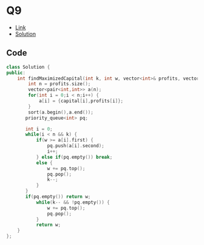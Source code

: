 # Q9

- [Link](https://leetcode.com/problems/ipo/)
- [Solution](https://leetcode.com/problems/ipo/submissions/875673795/)

## Code

```cpp
class Solution {
public:
    int findMaximizedCapital(int k, int w, vector<int>& profits, vector<int>& capital) {
        int n = profits.size();
        vector<pair<int,int>> a(n);
        for(int i = 0;i < n;i++) {
            a[i] = {capital[i],profits[i]};
        }
        sort(a.begin(),a.end());
       priority_queue<int> pq;

       int i = 0;
       while(i < n && k) {
           if(w >= a[i].first) {
               pq.push(a[i].second);
               i++;
           } else if(pq.empty()) break;
           else {
               w += pq.top();
               pq.pop();
               k--;
           }
       }
       if(pq.empty()) return w;
           while(k-- && !pq.empty()) {
               w += pq.top();
               pq.pop();
           }
           return w;
    }
};
``` 